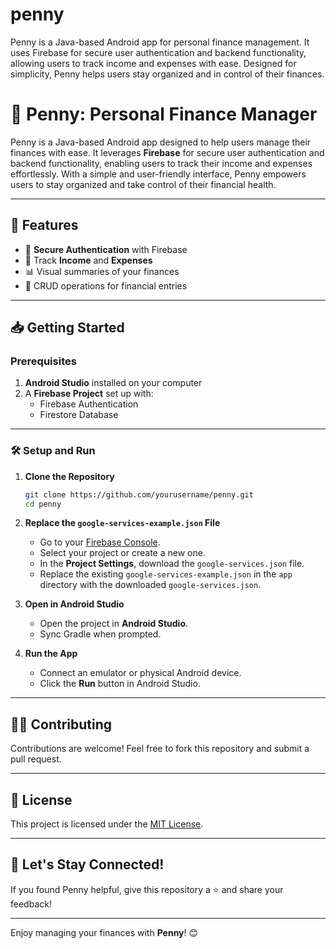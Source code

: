 # penny
Penny is a Java-based Android app for personal finance management. It uses Firebase for secure user authentication and backend functionality, allowing users to track income and expenses with ease. Designed for simplicity, Penny helps users stay organized and in control of their finances.


# 📱 Penny: Personal Finance Manager

Penny is a Java-based Android app designed to help users manage their finances with ease. It leverages **Firebase** for secure user authentication and backend functionality, enabling users to track their income and expenses effortlessly. With a simple and user-friendly interface, Penny empowers users to stay organized and take control of their financial health.

---

## 🚀 Features
- 🔐 **Secure Authentication** with Firebase
- 💸 Track **Income** and **Expenses**
- 📊 Visual summaries of your finances
- 🧾 CRUD operations for financial entries

---

## 📥 Getting Started

### Prerequisites
1. **Android Studio** installed on your computer
2. A **Firebase Project** set up with:
    - Firebase Authentication
    - Firestore Database

---

### 🛠️ Setup and Run

1. **Clone the Repository**
   ```bash
   git clone https://github.com/yourusername/penny.git
   cd penny
   ```

2. **Replace the `google-services-example.json` File**
    - Go to your [Firebase Console](https://console.firebase.google.com/).
    - Select your project or create a new one.
    - In the **Project Settings**, download the `google-services.json` file.
    - Replace the existing `google-services-example.json` in the `app` directory with the downloaded `google-services.json`.

3. **Open in Android Studio**
    - Open the project in **Android Studio**.
    - Sync Gradle when prompted.

4. **Run the App**
    - Connect an emulator or physical Android device.
    - Click the **Run** button in Android Studio.

---

## 👩‍💻 Contributing

Contributions are welcome! Feel free to fork this repository and submit a pull request.

---

## 📄 License

This project is licensed under the [MIT License](LICENSE).

---

## 🎉 Let's Stay Connected!

If you found Penny helpful, give this repository a ⭐ and share your feedback!

---

Enjoy managing your finances with **Penny**! 😊  